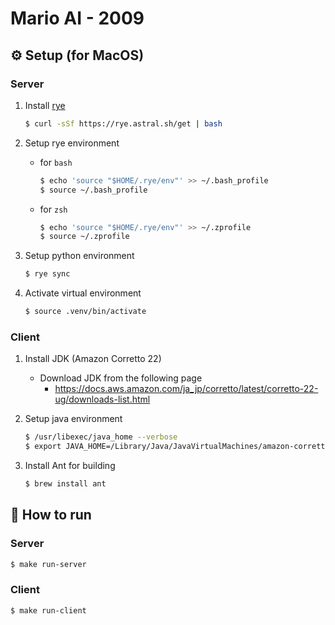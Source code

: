 # Mario AI - 2009

## :gear: Setup (for MacOS) 

### Server

1. Install [rye](https://rye.astral.sh/)
   
    ```sh
    $ curl -sSf https://rye.astral.sh/get | bash
    ```

2. Setup rye environment
    - for `bash`
  
        ```sh
        $ echo 'source "$HOME/.rye/env"' >> ~/.bash_profile
        $ source ~/.bash_profile
        ```

    - for `zsh`
  
        ```sh
        $ echo 'source "$HOME/.rye/env"' >> ~/.zprofile
        $ source ~/.zprofile
        ```

3. Setup python environment
   
    ```sh
    $ rye sync
    ```

4. Activate virtual environment
   
    ```sh
    $ source .venv/bin/activate
    ```

### Client

1. Install JDK (Amazon Corretto 22)
   - Download JDK from the following page
     - https://docs.aws.amazon.com/ja_jp/corretto/latest/corretto-22-ug/downloads-list.html

2. Setup java environment

    ```sh
    $ /usr/libexec/java_home --verbose
    $ export JAVA_HOME=/Library/Java/JavaVirtualMachines/amazon-corretto-22.jdk/Contents/Home
    ```

3. Install Ant for building
   
    ```sh
    $ brew install ant
    ```

## :rocket: How to run

### Server

```sh
$ make run-server
```

### Client

```sh
$ make run-client
```
